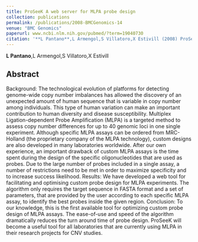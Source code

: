 ```yaml
---
title: ProSeeK A web server for MLPA probe design
collection: publications
permalink: /publications/2008-BMCGenomics-14
venue: "BMC Genomics"
paperurl: www.ncbi.nlm.nih.gov/pubmed/?term=19040730
citation: '**L Pantano**,L Armengol,S Villatoro,X Estivill (2008) ProSeeK A web server for MLPA probe design <i>BMC Genomics</i>'
---
```


**L Pantano**,L Armengol,S Villatoro,X Estivill
## Abstract
Background: The technological evolution of platforms for detecting genome-wide copy number imbalances has allowed the discovery of an unexpected amount of human sequence that is variable in copy number among individuals. This type of human variation can make an important contribution to human diversity and disease susceptibility. Multiplex Ligation-dependent Probe Amplification (MLPA) is a targeted method to assess copy number differences for up to 40 genomic loci in one single experiment. Although specific MLPA assays can be ordered from MRC-Holland (the proprietary company of the MLPA technology), custom designs are also developed in many laboratories worldwide. After our own experience, an important drawback of custom MLPA assays is the time spent during the design of the specific oligonucleotides that are used as probes. Due to the large number of probes included in a single assay, a number of restrictions need to be met in order to maximize specificity and to increase success likelihood. Results: We have developed a web tool for facilitating and optimising custom probe design for MLPA experiments. The algorithm only requires the target sequence in FASTA format and a set of parameters, that are provided by the user according to each specific MLPA assay, to identify the best probes inside the given region. Conclusion: To our knowledge, this is the first available tool for optimizing custom probe design of MLPA assays. The ease-of-use and speed of the algorithm dramatically reduces the turn around time of probe design. ProSeeK will become a useful tool for all laboratories that are currently using MLPA in their research projects for CNV studies.
